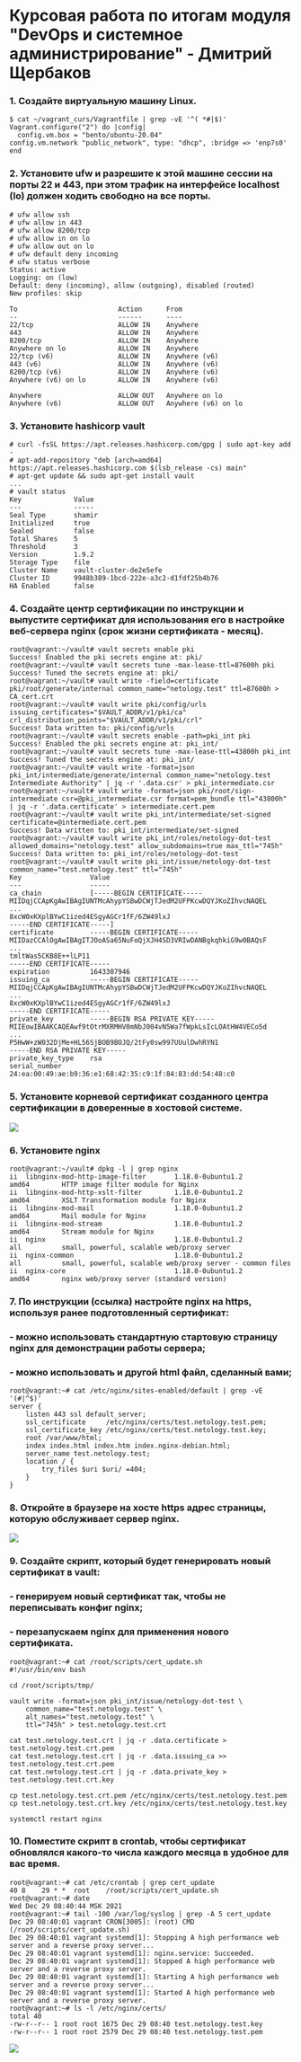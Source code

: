 # Курсовая работа по итогам модуля "DevOps и системное администрирование" - Дмитрий Щербаков
### 1. Создайте виртуальную машину Linux.
```commandline
$ cat ~/vagrant_curs/Vagrantfile | grep -vE '^( *#|$)'
Vagrant.configure("2") do |config|
  config.vm.box = "bento/ubuntu-20.04"
config.vm.network "public_network", type: "dhcp", :bridge => 'enp7s0'
end
```

### 2. Установите ufw и разрешите к этой машине сессии на порты 22 и 443, при этом трафик на интерфейсе localhost (lo) должен ходить свободно на все порты.
```commandline
# ufw allow ssh
# ufw allow in 443
# ufw allow 8200/tcp
# ufw allow in on lo
# ufw allow out on lo
# ufw default deny incoming
# ufw status verbose
Status: active
Logging: on (low)
Default: deny (incoming), allow (outgoing), disabled (routed)
New profiles: skip

To                         Action      From
--                         ------      ----
22/tcp                     ALLOW IN    Anywhere                  
443                        ALLOW IN    Anywhere                  
8200/tcp                   ALLOW IN    Anywhere                  
Anywhere on lo             ALLOW IN    Anywhere                  
22/tcp (v6)                ALLOW IN    Anywhere (v6)             
443 (v6)                   ALLOW IN    Anywhere (v6)             
8200/tcp (v6)              ALLOW IN    Anywhere (v6)             
Anywhere (v6) on lo        ALLOW IN    Anywhere (v6)             

Anywhere                   ALLOW OUT   Anywhere on lo            
Anywhere (v6)              ALLOW OUT   Anywhere (v6) on lo   
```

### 3. Установите hashicorp vault
```commandline
# curl -fsSL https://apt.releases.hashicorp.com/gpg | sudo apt-key add -
# apt-add-repository "deb [arch=amd64] https://apt.releases.hashicorp.com $(lsb_release -cs) main"
# apt-get update && sudo apt-get install vault
...
# vault status
Key             Value
---             -----
Seal Type       shamir
Initialized     true
Sealed          false
Total Shares    5
Threshold       3
Version         1.9.2
Storage Type    file
Cluster Name    vault-cluster-de2e5efe
Cluster ID      9948b389-1bcd-222e-a3c2-d1fdf25b4b76
HA Enabled      false
```

### 4. Cоздайте центр сертификации по инструкции и выпустите сертификат для использования его в настройке веб-сервера nginx (срок жизни сертификата - месяц).
```commandline
root@vagrant:~/vault# vault secrets enable pki
Success! Enabled the pki secrets engine at: pki/
root@vagrant:~/vault# vault secrets tune -max-lease-ttl=87600h pki
Success! Tuned the secrets engine at: pki/
root@vagrant:~/vault# vault write -field=certificate pki/root/generate/internal common_name="netology.test" ttl=87600h > CA_cert.crt
root@vagrant:~/vault# vault write pki/config/urls issuing_certificates="$VAULT_ADDR/v1/pki/ca" crl_distribution_points="$VAULT_ADDR/v1/pki/crl"
Success! Data written to: pki/config/urls
root@vagrant:~/vault# vault secrets enable -path=pki_int pki
Success! Enabled the pki secrets engine at: pki_int/
root@vagrant:~/vault# vault secrets tune -max-lease-ttl=43800h pki_int
Success! Tuned the secrets engine at: pki_int/
root@vagrant:~/vault# vault write -format=json pki_int/intermediate/generate/internal common_name="netology.test Intermediate Authority" | jq -r '.data.csr' > pki_intermediate.csr
root@vagrant:~/vault# vault write -format=json pki/root/sign-intermediate csr=@pki_intermediate.csr format=pem_bundle ttl="43800h" | jq -r '.data.certificate' > intermediate.cert.pem
root@vagrant:~/vault# vault write pki_int/intermediate/set-signed certificate=@intermediate.cert.pem
Success! Data written to: pki_int/intermediate/set-signed
root@vagrant:~/vault# vault write pki_int/roles/netology-dot-test allowed_domains="netology.test" allow_subdomains=true max_ttl="745h"
Success! Data written to: pki_int/roles/netology-dot-test
root@vagrant:~/vault# vault write pki_int/issue/netology-dot-test common_name="test.netology.test" ttl="745h"
Key                 Value
---                 -----
ca_chain            [-----BEGIN CERTIFICATE-----
MIIDqjCCApKgAwIBAgIUNTMcAhypYSBwDCWjTJedM2UFPKcwDQYJKoZIhvcNAQEL
...
8xcW0xKXplBYwC1ized4ESgyAGCr1fF/6ZW49lxJ
-----END CERTIFICATE-----]
certificate         -----BEGIN CERTIFICATE-----
MIIDazCCAlOgAwIBAgITJOoASa65NuFoQjXJH4SD3VRIwDANBgkqhkiG9w0BAQsF
...
tmltWas5CKB8E++lLP11
-----END CERTIFICATE-----
expiration          1643307946
issuing_ca          -----BEGIN CERTIFICATE-----
MIIDqjCCApKgAwIBAgIUNTMcAhypYSBwDCWjTJedM2UFPKcwDQYJKoZIhvcNAQEL
...
8xcW0xKXplBYwC1ized4ESgyAGCr1fF/6ZW49lxJ
-----END CERTIFICATE-----
private_key         -----BEGIN RSA PRIVATE KEY-----
MIIEowIBAAKCAQEAwf9tOtrMXRMHV0mNbJ004vN5Wa7fWpkLsIcLOAtHW4VECo5d
...
P5HwW+zW032DjMe+HL56SjBOB9BOJQ/2tFy0sw997UUulDwhRYN1
-----END RSA PRIVATE KEY-----
private_key_type    rsa
serial_number       24:ea:00:49:ae:b9:36:e1:68:42:35:c9:1f:84:83:dd:54:48:c0
```
### 5. Установите корневой сертификат созданного центра сертификации в доверенные в хостовой системе.
![](./Chrome_CA.png)

### 6. Установите nginx
```commandline
root@vagrant:~/vault# dpkg -l | grep nginx
ii  libnginx-mod-http-image-filter       1.18.0-0ubuntu1.2                 amd64        HTTP image filter module for Nginx
ii  libnginx-mod-http-xslt-filter        1.18.0-0ubuntu1.2                 amd64        XSLT Transformation module for Nginx
ii  libnginx-mod-mail                    1.18.0-0ubuntu1.2                 amd64        Mail module for Nginx
ii  libnginx-mod-stream                  1.18.0-0ubuntu1.2                 amd64        Stream module for Nginx
ii  nginx                                1.18.0-0ubuntu1.2                 all          small, powerful, scalable web/proxy server
ii  nginx-common                         1.18.0-0ubuntu1.2                 all          small, powerful, scalable web/proxy server - common files
ii  nginx-core                           1.18.0-0ubuntu1.2                 amd64        nginx web/proxy server (standard version)
```

### 7. По инструкции (ссылка) настройте nginx на https, используя ранее подготовленный сертификат:
### - можно использовать стандартную стартовую страницу nginx для демонстрации работы сервера;
### - можно использовать и другой html файл, сделанный вами;
```commandline
root@vagrant:~# cat /etc/nginx/sites-enabled/default | grep -vE '(#|^$)'
server {
	listen 443 ssl default_server;
	ssl_certificate		/etc/nginx/certs/test.netology.test.pem;
	ssl_certificate_key	/etc/nginx/certs/test.netology.test.key;
	root /var/www/html;
	index index.html index.htm index.nginx-debian.html;
	server_name test.netology.test;
	location / {
		try_files $uri $uri/ =404;
	}
}
```

### 8. Откройте в браузере на хосте https адрес страницы, которую обслуживает сервер nginx.
![](./site.png)

### 9. Создайте скрипт, который будет генерировать новый сертификат в vault:
### - генерируем новый сертификат так, чтобы не переписывать конфиг nginx;
### - перезапускаем nginx для применения нового сертификата.
```commandline
root@vagrant:~# cat /root/scripts/cert_update.sh 
#!/usr/bin/env bash

cd /root/scripts/tmp/

vault write -format=json pki_int/issue/netology-dot-test \
    common_name="test.netology.test" \
    alt_names="test.netology.test" \
    ttl="745h" > test.netology.test.crt

cat test.netology.test.crt | jq -r .data.certificate > test.netology.test.crt.pem
cat test.netology.test.crt | jq -r .data.issuing_ca >> test.netology.test.crt.pem
cat test.netology.test.crt | jq -r .data.private_key > test.netology.test.crt.key

cp test.netology.test.crt.pem /etc/nginx/certs/test.netology.test.pem
cp test.netology.test.crt.key /etc/nginx/certs/test.netology.test.key

systemctl restart nginx
```

### 10. Поместите скрипт в crontab, чтобы сертификат обновлялся какого-то числа каждого месяца в удобное для вас время.
```commandline
root@vagrant:~# cat /etc/crontab | grep cert_update
40 8	29 * *	root	/root/scripts/cert_update.sh
root@vagrant:~# date
Wed Dec 29 08:40:44 MSK 2021
root@vagrant:~# tail -100 /var/log/syslog | grep -A 5 cert_update
Dec 29 08:40:01 vagrant CRON[3005]: (root) CMD (/root/scripts/cert_update.sh)
Dec 29 08:40:01 vagrant systemd[1]: Stopping A high performance web server and a reverse proxy server...
Dec 29 08:40:01 vagrant systemd[1]: nginx.service: Succeeded.
Dec 29 08:40:01 vagrant systemd[1]: Stopped A high performance web server and a reverse proxy server.
Dec 29 08:40:01 vagrant systemd[1]: Starting A high performance web server and a reverse proxy server...
Dec 29 08:40:01 vagrant systemd[1]: Started A high performance web server and a reverse proxy server.
root@vagrant:~# ls -l /etc/nginx/certs/
total 40
-rw-r--r-- 1 root root 1675 Dec 29 08:40 test.netology.test.key
-rw-r--r-- 1 root root 2579 Dec 29 08:40 test.netology.test.pem
```
![](./site_after_update.png)
